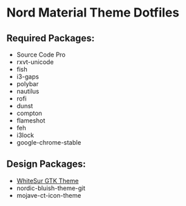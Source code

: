 # Nord Material Theme Dotfiles

## Required Packages:
- Source Code Pro
- rxvt-unicode
- fish
- i3-gaps
- polybar
- nautilus
- rofi
- dunst
- compton
- flameshot
- feh
- i3lock
- google-chrome-stable

## Design Packages:
- [WhiteSur GTK Theme](https://github.com/vinceliuice/WhiteSur-gtk-theme)
- nordic-bluish-theme-git
- mojave-ct-icon-theme
